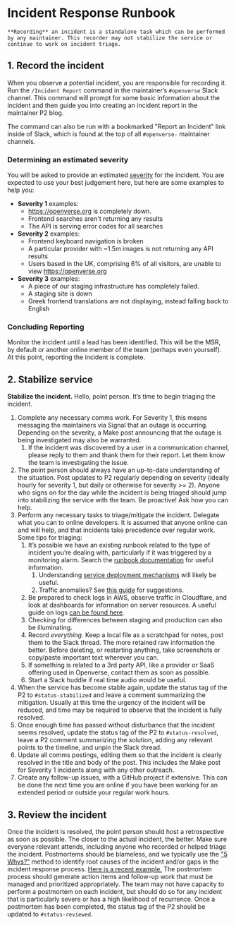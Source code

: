 # Incident Response Runbook

```{note}
**Recording** an incident is a standalone task which can be performed by any maintainer. This recorder may not stabilize the service or continue to work on incident triage.
```

## 1. Record the incident

When you observe a potential incident, you are responsible for recording it. Run
the `/Incident Report` command in the maintainer’s `#openverse` Slack channel.
This command will prompt for some basic information about the incident and then
guide you into creating an incident report in the maintainer P2 blog.

The command can also be run with a bookmarked "Report an Incident" link inside
of Slack, which is found at the top of all `#openverse-` maintainer channels.

### Determining an estimated severity

You will be asked to provide an estimated
[severity](/meta/incidents/index.md#severity) for the incident. You are expected
to use your best judgement here, but here are some examples to help you:

- **Severity 1** examples:
  - <https://openverse.org> is completely down.
  - Frontend searches aren't returning any results
  - The API is serving error codes for all searches
- **Severity 2** examples:
  - Frontend keyboard navigation is broken
  - A particular provider with ~1.5m images is not returning any API results
  - Users based in the UK, comprising 6% of all visitors, are unable to view
    <https://openverse.org>
- **Severity 3** examples:
  - A piece of our staging infrastructure has completely failed.
  - A staging site is down
  - Greek frontend translations are not displaying, instead falling back to
    English

### Concluding Reporting

Monitor the incident until a lead has been identified. This will be the MSR, by
default or another online member of the team (perhaps even yourself). At this
point, reporting the incident is complete.

## 2. Stabilize service

**Stabilize the incident.** Hello, point person. It’s time to begin triaging the
incident.

1. Complete any necessary comms work. For Severity 1, this means messaging the
   maintainers via Signal that an outage is occurring. Depending on the
   severity, a Make post announcing that the outage is being investigated may
   also be warranted.
   1. If the incident was discovered by a user in a communication channel,
      please reply to them and thank them for their report. Let them know the
      team is investigating the issue.
2. The point person should always have an up-to-date understanding of the
   situation. Post updates to P2 regularly depending on severity (ideally hourly
   for severity 1, but daily or otherwise for severity >= 2). Anyone who signs
   on for the day while the incident is being triaged should jump into
   stabilizing the service with the team. Be proactive! Ask how you can help.
3. Perform any necessary tasks to triage/mitigate the incident. Delegate what
   you can to online developers. It is assumed that anyone online can and will
   help, and that incidents take precedence over regular work. Some tips for
   triaging:
   1. It’s possible we have an existing runbook related to the type of incident
      you’re dealing with, particularly if it was triggered by a monitoring
      alarm. Search the
      [runbook documentation](/meta/monitoring/runbooks/index.md) for useful
      information.
      1. Understanding [service deployment mechanisms](/general/deployment.md)
         will likely be useful.
      2. Traffic anomalies? See
         [this guide](/meta/monitoring/traffic/runbooks/identifying-and-blocking-traffic-anomalies.md)
         for suggestions.
   2. Be prepared to check logs in AWS, observe traffic in Cloudflare, and look
      at dashboards for information on server resources. A useful guide on logs
      [can be found here](/meta/monitoring/cloudwatch_logs/index.md).
   3. Checking for differences between staging and production can also be
      illuminating.
   4. Record _everything_. Keep a local file as a scratchpad for notes, post
      them to the Slack thread. The more retained raw information the better.
      Before deleting, or restarting anything, take screenshots or copy/paste
      important text wherever you can.
   5. If something is related to a 3rd party API, like a provider or SaaS
      offering used in Openverse, contact them as soon as possible.
   6. Start a Slack huddle if real time audio would be useful.
4. When the service has become stable again, update the status tag of the P2 to
   `#status-stabilized` and leave a comment summarizing the mitigation. Usually
   at this time the urgency of the incident will be reduced, and time may be
   required to observe that the incident is fully resolved.
5. Once enough time has passed without disturbance that the incident seems
   resolved, update the status tag of the P2 to `#status-resolved`, leave a P2
   comment summarizing the solution, adding any relevant points to the timeline,
   and unpin the Slack thread.
6. Update all comms postings, editing them so that the incident is clearly
   resolved in the title and body of the post. This includes the Make post for
   Severity 1 incidents along with any other outreach.
7. Create any follow-up issues, with a GitHub project if extensive. This can be
   done the next time you are online if you have been working for an extended
   period or outside your regular work hours.

## 3. Review the incident

Once the incident is resolved, the point person should host a retrospective as
soon as possible. The closer to the actual incident, the better. Make sure
everyone relevant attends, including anyone who recorded or helped triage the
incident. Postmortems should be blameless, and we typically use the
["5 Whys?"](https://www.mindtools.com/a3mi00v/5-whys) method to identify root
causes of the incident and/or gaps in the incident response process.
[Here is a recent example.](https://docs.google.com/document/d/1VGCWR85ipt_grLbDu_mKN31RAPTNEL_emvqDj1vcg20/edit)
The postmortem process should generate action items and follow-up work that must
be managed and prioritized appropriately. The team may not have capacity to
perform a postmortem on each incident, but should do so for any incident that is
particularly severe or has a high likelihood of recurrence. Once a postmortem
has been completed, the status tag of the P2 should be updated to
`#status-reviewed`.
